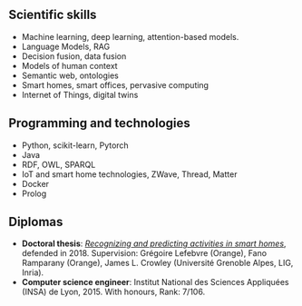 ## Scientific skills

- Machine learning, deep learning, attention-based models.
- Language Models, RAG
- Decision fusion, data fusion
- Models of human context
- Semantic web, ontologies
- Smart homes, smart offices, pervasive computing
- Internet of Things, digital twins


## Programming and technologies

- Python, scikit-learn, Pytorch
- Java
- RDF, OWL, SPARQL
- IoT and smart home technologies, ZWave, Thread, Matter
- Docker
- Prolog


## Diplomas

- **Doctoral thesis**: [*Recognizing and predicting activities in smart homes*](https://www.theses.fr/2018GREAM071), defended in 2018. Supervision: Grégoire Lefebvre (Orange), Fano Ramparany (Orange), James L. Crowley (Université Grenoble Alpes, LIG, Inria).
- **Computer science engineer**: Institut National des Sciences Appliquées (INSA) de Lyon, 2015. With honours, Rank: 7/106.
